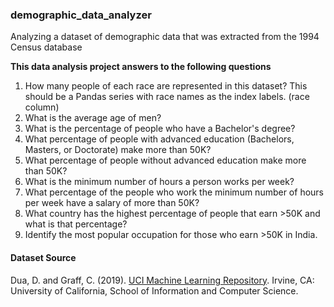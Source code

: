 ### demographic_data_analyzer

Analyzing a dataset of demographic data that was extracted from the 1994 Census database


**This data analysis project answers to the following questions**

1. How many people of each race are represented in this dataset? This should be a Pandas series with race names as the index labels. (race column)
2. What is the average age of men?
3. What is the percentage of people who have a Bachelor's degree?
4. What percentage of people with advanced education (Bachelors, Masters, or Doctorate) make more than 50K?
5. What percentage of people without advanced education make more than 50K?
6. What is the minimum number of hours a person works per week?
7. What percentage of the people who work the minimum number of hours per week have a salary of more than 50K?
8. What country has the highest percentage of people that earn >50K and what is that percentage?
9. Identify the most popular occupation for those who earn >50K in India.


#### Dataset Source

Dua, D. and Graff, C. (2019). [UCI Machine Learning Repository](https://archive.ics.uci.edu/). Irvine, CA: University of California, School of Information and Computer Science.